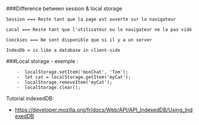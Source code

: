 ###Difference between session & local storage

    Session === Reste tant que la page est ouverte sur la navigateur

    Local === Reste tant que l'utilisateur ou le navigateur ne la pas vidé

    Coockies === Ne sont disponible que si il y a un server

    IndexDb = is like a database in client-side


###Local storage
    - exemple :
    
        -  localStorage.setItem('monChat', 'Tom');
        -  let cat = localStorage.getItem('myCat');
        -  localStorage.removeItem('myCat');
        -  localStorage.clear();

Tutorial indexedDB:
- https://developer.mozilla.org/fr/docs/Web/API/API_IndexedDB/Using_IndexedDB